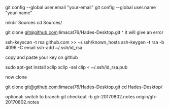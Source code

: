 git config --global user.email "your-email"
git config --global user.name "your-name"

mkdir Sources
cd Sources/

git clone git@github.com:limacat76/Hades-Desktop.git
^ it will give an error

ssh-keyscan -t rsa github.com >> ~/.ssh/known_hosts
ssh-keygen -t rsa -b 4096 -C email
ssh-add ~/.ssh/id_rsa

copy and paste your key on github

sudo apt-get install xclip
xclip -sel clip < ~/.ssh/id_rsa.pub

now clone

git clone git@github.com:limacat76/Hades-Desktop.git
cd Hades-Desktop/

optional: switch to branch
git checkout -b gh-20170802.notes origin/gh-20170802.notes

